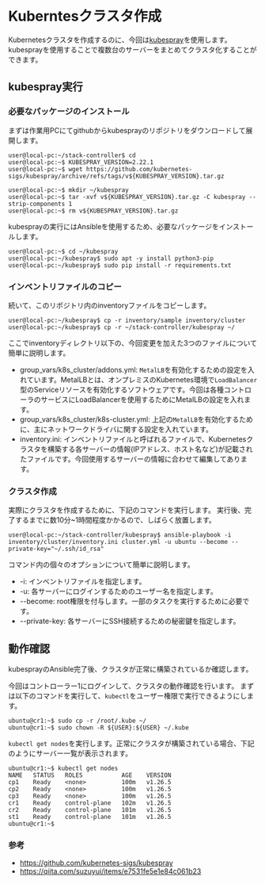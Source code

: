 # Kuberntesクラスタ作成
Kubernetesクラスタを作成するのに、今回は[kubespray](https://github.com/kubernetes-sigs/kubespray)を使用します。
kubesprayを使用することで複数台のサーバーをまとめてクラスタ化することができます。

## kubespray実行
### 必要なパッケージのインストール
まずは作業用PCにてgithubからkubesprayのリポジトリをダウンロードして展開します。

```
user@local-pc:~/stack-controller$ cd
user@local-pc:~$ KUBESPRAY_VERSION=2.22.1
user@local-pc:~$ wget https://github.com/kubernetes-sigs/kubespray/archive/refs/tags/v${KUBESPRAY_VERSION}.tar.gz

user@local-pc:~$ mkdir ~/kubespray
user@local-pc:~$ tar -xvf v${KUBESPRAY_VERSION}.tar.gz -C kubespray --strip-components 1
user@local-pc:~$ rm v${KUBESPRAY_VERSION}.tar.gz
```

kubesprayの実行にはAnsibleを使用するため、必要なパッケージをインストールします。
```
user@local-pc:~$ cd ~/kubespray
user@local-pc:~/kubespray$ sudo apt -y install python3-pip
user@local-pc:~/kubespray$ sudo pip install -r requirements.txt
```

### インベントリファイルのコピー
続いて、このリポジトリ内のinventoryファイルをコピーします。
```
user@local-pc:~/kubespray$ cp -r inventory/sample inventory/cluster
user@local-pc:~/kubespray$ cp -r ~/stack-controller/kubespray ~/
```

ここでinventoryディレクトリ以下の、今回変更を加えた3つのファイルについて簡単に説明します。
 - group_vars/k8s_cluster/addons.yml: `MetalLB`を有効化するための設定を入れています。MetalLBとは、オンプレミスのKubernetes環境で`LoadBalancer`型のServiceリソースを有効化するソフトウェアです。今回は各種コントローラのサービスにLoadBalancerを使用するためにMetalLBの設定を入れます。
 - group_vars/k8s_cluster/k8s-cluster.yml: 上記の`MetalLB`を有効化するために、主にネットワークドライバに関する設定を入れています。
 - inventory.ini: インベントリファイルと呼ばれるファイルで、Kubernetesクラスタを構築する各サーバーの情報(IPアドレス、ホスト名など)が記載されたファイルです。今回使用するサーバーの情報に合わせて編集してあります。

### クラスタ作成
実際にクラスタを作成するために、下記のコマンドを実行します。
実行後、完了するまでに数10分~1時間程度かかるので、しばらく放置します。
```
user@local-pc:~/stack-controller/kubespray$ ansible-playbook -i inventory/cluster/inventory.ini cluster.yml -u ubuntu --become --private-key="~/.ssh/id_rsa"
```

コマンド内の個々のオプションについて簡単に説明します。
 - -i: インベントリファイルを指定します。
 - -u: 各サーバーにログインするためのユーザー名を指定します。
 - --become: root権限を付与します。一部のタスクを実行するために必要です。
 - --private-key: 各サーバーにSSH接続するための秘密鍵を指定します。

## 動作確認
kubesprayのAnsible完了後、クラスタが正常に構築されているか確認します。

今回はコントローラー1にログインして、クラスタの動作確認を行います。
まずは以下のコマンドを実行して、`kubectl`をユーザー権限で実行できるようにします。
```
ubuntu@cr1:~$ sudo cp -r /root/.kube ~/
ubuntu@cr1:~$ sudo chown -R ${USER}:${USER} ~/.kube
```

`kubectl get nodes`を実行します。正常にクラスタが構築されている場合、下記のようにサーバー一覧が表示されます。
```
ubuntu@cr1:~$ kubectl get nodes
NAME   STATUS   ROLES           AGE    VERSION
cp1    Ready    <none>          100m   v1.26.5
cp2    Ready    <none>          100m   v1.26.5
cp3    Ready    <none>          100m   v1.26.5
cr1    Ready    control-plane   102m   v1.26.5
cr2    Ready    control-plane   101m   v1.26.5
st1    Ready    control-plane   101m   v1.26.5
ubuntu@cr1:~$ 
```

### 参考
 - https://github.com/kubernetes-sigs/kubespray
 - https://qiita.com/suzuyui/items/e7531fe5e1e84c061b23